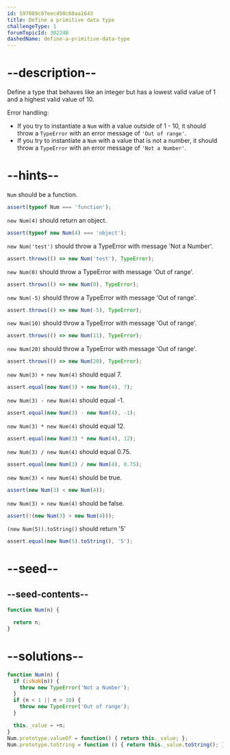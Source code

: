 ```yaml
---
id: 597089c87eec450c68aa1643
title: Define a primitive data type
challengeType: 1
forumTopicId: 302248
dashedName: define-a-primitive-data-type
---
```


# --description--

Define a type that behaves like an integer but has a lowest valid value of 1 and a highest valid value of 10.

Error handling:

<ul>
  <li>If you try to instantiate a <code>Num</code> with a value outside of 1 - 10, it should throw a <code>TypeError</code> with an error message of <code>'Out of range'</code>.</li>
  <li>If you try to instantiate a <code>Num</code> with a value that is not a number, it should throw a <code>TypeError</code> with an error message of <code>'Not a Number'</code>.</li>
</ul>

# --hints--

`Num` should be a function.

```js
assert(typeof Num === 'function');
```

`new Num(4)` should return an object.

```js
assert(typeof new Num(4) === 'object');
```

`new Num('test')` should throw a TypeError with message 'Not a Number'.

```js
assert.throws(() => new Num('test'), TypeError);
```

`new Num(0)` should throw a TypeError with message 'Out of range'.

```js
assert.throws(() => new Num(0), TypeError);
```

`new Num(-5)` should throw a TypeError with message 'Out of range'.

```js
assert.throws(() => new Num(-5), TypeError);
```

`new Num(10)` should throw a TypeError with message 'Out of range'.

```js
assert.throws(() => new Num(11), TypeError);
```

`new Num(20)` should throw a TypeError with message 'Out of range'.

```js
assert.throws(() => new Num(20), TypeError);
```

`new Num(3) + new Num(4)` should equal 7.

```js
assert.equal(new Num(3) + new Num(4), 7);
```

`new Num(3) - new Num(4)` should equal -1.

```js
assert.equal(new Num(3) - new Num(4), -1);
```

`new Num(3) * new Num(4)` should equal 12.

```js
assert.equal(new Num(3) * new Num(4), 12);
```

`new Num(3) / new Num(4)` should equal 0.75.

```js
assert.equal(new Num(3) / new Num(4), 0.75);
```

`new Num(3) < new Num(4)` should be true.

```js
assert(new Num(3) < new Num(4));
```

`new Num(3) > new Num(4)` should be false.

```js
assert(!(new Num(3) > new Num(4)));
```

`(new Num(5)).toString()` should return '5'

```js
assert.equal(new Num(5).toString(), '5');
```

# --seed--

## --seed-contents--

```js
function Num(n) {

  return n;
}
```

# --solutions--

```js
function Num(n) {
  if (isNaN(n)) {
    throw new TypeError('Not a Number');
  }
  if (n < 1 || n > 10) {
    throw new TypeError('Out of range');
  }

  this._value = +n;
}
Num.prototype.valueOf = function() { return this._value; };
Num.prototype.toString = function () { return this._value.toString(); };
```
